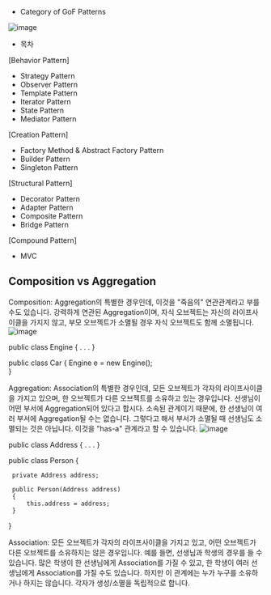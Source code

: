 - Category of GoF Patterns

![image](https://user-images.githubusercontent.com/69576676/131095583-69517194-a4d1-4c16-b190-5f90298ca675.png)


- 목차

[Behavior Pattern]
- Strategy Pattern
- Observer Pattern
- Template Pattern
- Iterator Pattern
- State Pattern
- Mediator Pattern

[Creation Pattern]
- Factory Method & Abstract Factory Pattern
- Builder Pattern
- Singleton Pattern

[Structural Pattern]
- Decorator Pattern
- Adapter Pattern
- Composite Pattern
- Bridge Pattern

[Compound Pattern]
- MVC




Composition vs Aggregation
---------------------------

Composition: Aggregation의 특별한 경우인데, 이것을 "죽음의" 연관관계라고 부를 수도 있습니다. 강력하게 연관된 Aggregation이며, 자식 오브젝트는 자신의 라이프사이클을 가지지 않고, 부모 오브젝트가 소멸될 경우 자식 오브젝트도 함께 소멸됩니다.
![image](https://user-images.githubusercontent.com/69576676/131211555-84d97606-1cf6-4c69-9488-9440367729cc.png)

public class Engine
{
 . . . 
}

public class Car
{
    Engine e = new Engine();  
}

Aggregation: Association의 특별한 경우인데, 모든 오브젝트가 각자의 라이프사이클을 가지고 있으며, 한 오브젝트가 다른 오브젝트를 소유하고 있는 경우입니다.
선생님이 어떤 부서에 Aggregation되어 있다고 합시다. 소속된 관계이기 때문에, 한 선생님이 여러 부서에 Aggregation될 수는 없습니다. 그렇다고 해서 부서가 소멸될 때 선생님도 소멸되는 것은 아닙니다. 이것을 "has-a" 관계라고 할 수 있습니다.
![image](https://user-images.githubusercontent.com/69576676/131211585-671c635e-5ab3-4a56-9f04-db27e476bcb5.png)

public class Address
{
 . . .
}

public class Person
{

     private Address address;
     
     public Person(Address address)
     {
         this.address = address;
     }
}
  
Association: 모든 오브젝트가 각자의 라이프사이클을 가지고 있고, 어떤 오브젝트가 다른 오브젝트를 소유하지는 않은 경우입니다.
예를 들면, 선생님과 학생의 경우를 들 수 있습니다. 많은 학생이 한 선생님에게 Association를 가질 수 있고, 한 학생이 여러 선생님에게 Association를 가질 수도 있습니다. 하지만 이 관계에는 누가 누구를 소유하거나 하지는 않습니다. 각자가 생성/소멸을 독립적으로 합니다.
